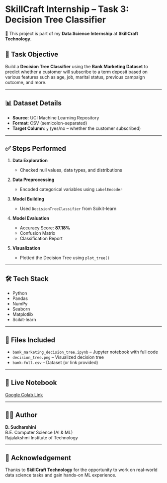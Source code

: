 # SkillCraft Internship – Task 3: Decision Tree Classifier

🚀 This project is part of my **Data Science Internship** at **SkillCraft Technology**.

## 📌 Task Objective

Build a **Decision Tree Classifier** using the **Bank Marketing Dataset** to predict whether a customer will subscribe to a term deposit based on various features such as age, job, marital status, previous campaign outcome, and more.

---

## 📊 Dataset Details

- **Source**: UCI Machine Learning Repository  
- **Format**: CSV (semicolon-separated)  
- **Target Column**: `y` (yes/no – whether the customer subscribed)

---

## ✅ Steps Performed

1. **Data Exploration**
   - Checked null values, data types, and distributions

2. **Data Preprocessing**
   - Encoded categorical variables using `LabelEncoder`

3. **Model Building**
   - Used `DecisionTreeClassifier` from Scikit-learn

4. **Model Evaluation**
   - Accuracy Score: **87.18%**
   - Confusion Matrix
   - Classification Report

5. **Visualization**
   - Plotted the Decision Tree using `plot_tree()`

---

## 🛠️ Tech Stack

- Python
- Pandas
- NumPy
- Seaborn
- Matplotlib
- Scikit-learn

---

## 📂 Files Included

- `bank_marketing_decision_tree.ipynb` – Jupyter notebook with full code
- `decision_tree.png` – Visualized decision tree
- `bank-full.csv` – Dataset (or link provided)

---

## 🔗 Live Notebook

[Google Colab Link](https://colab.research.google.com/drive/1PgeYrsFr45uEeTlCsZrG233bdHg2u9zx?usp=sharing)

---

## 👩‍💻 Author

**D. Sudharshini**  
B.E. Computer Science (AI & ML)  
Rajalakshmi Institute of Technology

---

## 📌 Acknowledgement

Thanks to **SkillCraft Technology** for the opportunity to work on real-world data science tasks and gain hands-on ML experience.

